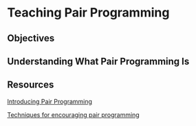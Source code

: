 # Teaching Pair Programming

## Objectives

## Understanding What Pair Programming Is

## Resources

[Introducing Pair Programming](https://cseducators.stackexchange.com/questions/3256/introducing-pair-programming)

[Techniques for encouraging pair programming](https://cseducators.stackexchange.com/questions/3248/techniques-for-encouraging-pair-programming/3251#3251)
